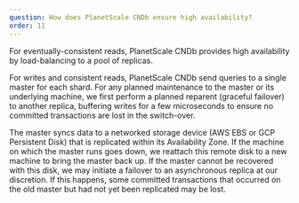 ```yaml
---
question: How does PlanetScale CNDb ensure high availability?
order: 11
---
```


For eventually-consistent reads, PlanetScale CNDb provides high availability by load-balancing to a pool of replicas.
 
For writes and consistent reads, PlanetScale CNDb send queries to a single master for each shard. For any planned maintenance to the master or its underlying machine, we first perform a planned reparent (graceful failover) to another replica, buffering writes for a few microseconds to ensure no committed transactions are lost in the switch-over.
 
The master syncs data to a networked storage device (AWS EBS or GCP Persistent Disk) that is replicated within its Availability Zone. If the machine on which the master runs goes down, we reattach this remote disk to a new machine to bring the master back up. If the master cannot be recovered with this disk, we may initiate a failover to an asynchronous replica at our discretion. If this happens, some committed transactions that occurred on the old master but had not yet been replicated may be lost.

